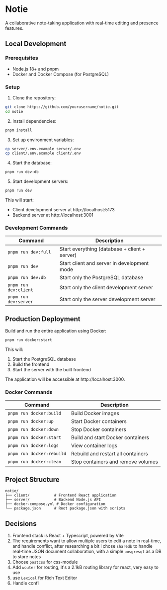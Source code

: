 # Notie

A collaborative note-taking application with real-time editing and presence features.

## Local Development

### Prerequisites

- Node.js 18+ and pnpm
- Docker and Docker Compose (for PostgreSQL)

### Setup

1. Clone the repository:

```bash
git clone https://github.com/yourusername/notie.git
cd notie
```

2. Install dependencies:

```bash
pnpm install
```

3. Set up environment variables:

```bash
cp server/.env.example server/.env
cp client/.env.example client/.env
```

4. Start the database:

```bash
pnpm run dev:db
```

5. Start development servers:

```bash
pnpm run dev
```

This will start:

- Client development server at http://localhost:5173
- Backend server at http://localhost:3001

### Development Commands

| Command               | Description                                   |
| --------------------- | --------------------------------------------- |
| `pnpm run dev:full`   | Start everything (database + client + server) |
| `pnpm run dev`        | Start client and server in development mode   |
| `pnpm run dev:db`     | Start only the PostgreSQL database            |
| `pnpm run dev:client` | Start only the client development server      |
| `pnpm run dev:server` | Start only the server development server      |

## Production Deployment

Build and run the entire application using Docker:

```bash
pnpm run docker:start
```

This will:

1. Start the PostgreSQL database
2. Build the frontend
3. Start the server with the built frontend

The application will be accessible at http://localhost:3000.

### Docker Commands

| Command                   | Description                        |
| ------------------------- | ---------------------------------- |
| `pnpm run docker:build`   | Build Docker images                |
| `pnpm run docker:up`      | Start Docker containers            |
| `pnpm run docker:down`    | Stop Docker containers             |
| `pnpm run docker:start`   | Build and start Docker containers  |
| `pnpm run docker:logs`    | View container logs                |
| `pnpm run docker:rebuild` | Rebuild and restart all containers |
| `pnpm run docker:clean`   | Stop containers and remove volumes |

## Project Structure

```
notie/
├── client/           # Frontend React application
├── server/           # Backend Node.js API
├── docker-compose.yml # Docker configuration
└── package.json      # Root package.json with scripts
```

## Decisions

1. Frontend stack is React + Typescript, powered by Vite
2. The requirements want to allow multiple users to edit a note in real-time, and handle conflict, after researching a bit i chose `sharedb` to handle real-time JSON document collaboration, with a simple `posgresql` as a DB to store notes
3. Choose `postcss` for css-module
4. Add `wouter` for routing, it's a 2.1kB routing library for react, very easy to use
5. use `Lexical` for Rich Text Editor
6. Handle confl
